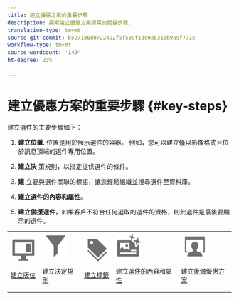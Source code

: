 ```yaml
---
title: 建立優惠方案的重要步驟
description: 探索建立優惠方案所需的關鍵步驟。
translation-type: tm+mt
source-git-commit: b527186d0722492f5f509f1ae0a5315b9a9f771e
workflow-type: tm+mt
source-wordcount: '149'
ht-degree: 23%

---
```


# 建立優惠方案的重要步驟 {#key-steps}

建立選件的主要步驟如下：

1. **建立位置**.
位置是用於展示選件的容器。 例如，您可以建立僅以影像格式且位於訊息頂端的選件專用位置。

1. **建立決** 策規則，以指定提供選件的條件。

1. **建** 立要與選件關聯的標語，讓您輕鬆組織並搜尋選件至資料庫。

1. **建立選件的內容和屬性**。

1. **建立備援選件**，如果客戶不符合任何選取的選件的資格，則此選件是最後要顯示的選件。

<table>
<tr>
<td><img src="../../assets/do-not-localize/icon-placement.svg" width="60px"><p><a href="../offer-library/creating-placements.md">建立版位</a></p></td>
<td><img src="../../assets/do-not-localize/icon-rules.svg" width="60px"><p><a href="../offer-library/creating-decision-rules.md">建立決定規則</a></p></td>
<td><img src="../../assets/do-not-localize/icon-tags.svg" width="60px"><p><a href="../offer-library/creating-tags.md">建立標籤</a></p></td>
<td><img src="../../assets/do-not-localize/icon-offer.svg" width="60px"><p><a href="../offer-library/creating-personalized-offers.md">建立選件的內容和屬性</a></p></td>
<td><img src="../../assets/do-not-localize/icon-fallback.svg" width="60px"><p><a href="../offer-library/creating-fallback-offers.md">建立後備優惠方案</a></p></td></tr>
</table>
